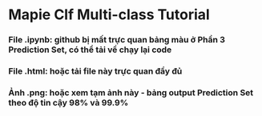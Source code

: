 # Mapie Clf Multi-class Tutorial 
### File .ipynb: github bị mất trực quan bảng màu ở Phần 3 Prediction Set, có thể tải về chạy lại code
### File .html: hoặc tải file này trực quan đầy đủ
### Ảnh .png: hoặc xem tạm ảnh này - bảng output Prediction Set theo độ tin cậy 98% và 99.9%
